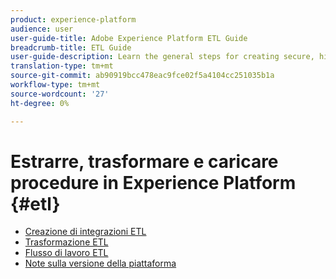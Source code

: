 ```yaml
---
product: experience-platform
audience: user
user-guide-title: Adobe Experience Platform ETL Guide
breadcrumb-title: ETL Guide
user-guide-description: Learn the general steps for creating secure, high-performance connectors for ingesting data into Platform.
translation-type: tm+mt
source-git-commit: ab90919bcc478eac9fce02f5a4104cc251035b1a
workflow-type: tm+mt
source-wordcount: '27'
ht-degree: 0%

---
```



# Estrarre, trasformare e caricare procedure in  Experience Platform {#etl}

- [Creazione di integrazioni ETL](home.md)
- [Trasformazione ETL](transformations.md)
- [Flusso di lavoro ETL](workflow.md)
- [Note sulla versione della piattaforma](https://www.adobe.com/go/platform-release-notes-en)